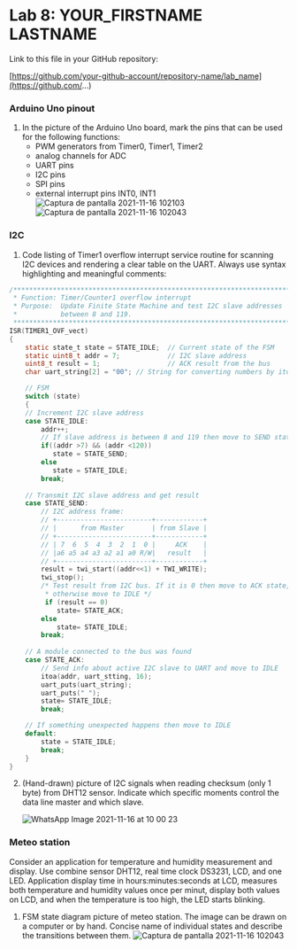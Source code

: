 # Lab 8: YOUR_FIRSTNAME LASTNAME

Link to this file in your GitHub repository:

[https://github.com/your-github-account/repository-name/lab_name](https://github.com/...)

### Arduino Uno pinout

1. In the picture of the Arduino Uno board, mark the pins that can be used for the following functions:
   * PWM generators from Timer0, Timer1, Timer2
   * analog channels for ADC
   * UART pins
   * I2C pins
   * SPI pins
   * external interrupt pins INT0, INT1
![Captura de pantalla 2021-11-16 102103](https://user-images.githubusercontent.com/91128808/141957910-d8857ddb-cf01-4ea5-9296-f1e52b40f118.png)
![Captura de pantalla 2021-11-16 102043](https://user-images.githubusercontent.com/91128808/141957985-e0797b95-92a8-4d24-9c56-1d83c71272e8.png)



### I2C

1. Code listing of Timer1 overflow interrupt service routine for scanning I2C devices and rendering a clear table on the UART. Always use syntax highlighting and meaningful comments:

```c
/**********************************************************************
 * Function: Timer/Counter1 overflow interrupt
 * Purpose:  Update Finite State Machine and test I2C slave addresses 
 *           between 8 and 119.
 **********************************************************************/
ISR(TIMER1_OVF_vect)
{
    static state_t state = STATE_IDLE;  // Current state of the FSM
    static uint8_t addr = 7;            // I2C slave address
    uint8_t result = 1;                 // ACK result from the bus
    char uart_string[2] = "00"; // String for converting numbers by itoa()

    // FSM
    switch (state)
    {
    // Increment I2C slave address
    case STATE_IDLE:
        addr++;
        // If slave address is between 8 and 119 then move to SEND state
        if((addr >7) && (addr <120))
           state = STATE_SEND;
        else
           state = STATE_IDLE;
        break;
    
    // Transmit I2C slave address and get result
    case STATE_SEND:
        // I2C address frame:
        // +------------------------+------------+
        // |      from Master       | from Slave |
        // +------------------------+------------+
        // | 7  6  5  4  3  2  1  0 |     ACK    |
        // |a6 a5 a4 a3 a2 a1 a0 R/W|   result   |
        // +------------------------+------------+
        result = twi_start((addr<<1) + TWI_WRITE);
        twi_stop();
        /* Test result from I2C bus. If it is 0 then move to ACK state, 
         * otherwise move to IDLE */
         if (result == 0)
            state= STATE_ACK;
        else 
            state= STATE_IDLE;
        break;
        
    // A module connected to the bus was found
    case STATE_ACK:
        // Send info about active I2C slave to UART and move to IDLE
        itoa(addr, uart_stting, 16);
        uart_puts(uart_string);
        uart_puts(" ");
        state= STATE_IDLE;
        break;

    // If something unexpected happens then move to IDLE
    default:
        state = STATE_IDLE;
        break;
    }
}
```

2. (Hand-drawn) picture of I2C signals when reading checksum (only 1 byte) from DHT12 sensor. Indicate which specific moments control the data line master and which slave.

   ![WhatsApp Image 2021-11-16 at 10 00 23](https://user-images.githubusercontent.com/91128808/141954867-e9b33594-9cd7-46ad-98a2-3c640b478ade.jpeg)


### Meteo station

Consider an application for temperature and humidity measurement and display. Use combine sensor DHT12, real time clock DS3231, LCD, and one LED. Application display time in hours:minutes:seconds at LCD, measures both temperature and humidity values once per minut, display both values on LCD, and when the temperature is too high, the LED starts blinking.

1. FSM state diagram picture of meteo station. The image can be drawn on a computer or by hand. Concise name of individual states and describe the transitions between them.
![Captura de pantalla 2021-11-16 102043](https://user-images.githubusercontent.com/91128808/141962830-20872616-23db-453a-9396-5a05501199df.png)

